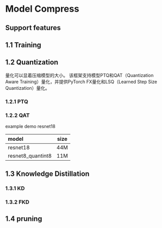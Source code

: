 

# Model Compress





## Support features



## 1.1 Training





## 1.2 Quantization

量化可以显着压缩模型的大小。 该框架支持模型PTQ和QAT（Quantization Aware Training）量化，并提供PyTorch FX量化和LSQ（Learned Step Size Quantization）量化。

### 1.2.1 PTQ



### 1.2.2 QAT



example demo resnet18

| model             | size |
| :---------------- | ---- |
| resnet18          | 44M  |
| resnet8_quantint8 | 11M  |



## 1.3 Knowledge Distillation

### 1.3.1 KD



### 1.3.2 FKD



## 1.4 pruning

